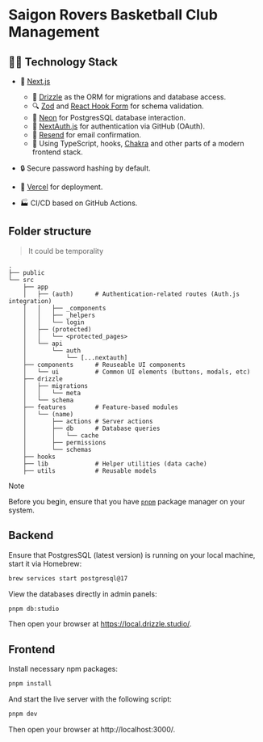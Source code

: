 # Saigon Rovers Basketball Club Management

## 🧑‍💻 Technology Stack

- 🚀 [Next.js](https://nextjs.org/)

  - 🧰 [Drizzle](https://orm.drizzle.team/) as the ORM for migrations and database access.
  - 🔍 [Zod](https://zod.dev/) and [React Hook Form](https://react-hook-form.com/) for schema validation.
  - 💾 [Neon](https://vercel.com/marketplace/neon) for PostgresSQL database interaction.
  - 🔑 [NextAuth.js](https://next-auth.js.org/) for authentication via GitHub (OAuth).
  - 📩 [Resend](https://resend.com/) for email confirmation.
  - 💃 Using TypeScript, hooks, [Chakra](https://chakra-ui.com/) and other parts of a modern frontend stack.

- 🔒 Secure password hashing by default.
- 🚢 [Vercel](http://vercel.com/) for deployment.
- 🏭 CI/CD based on GitHub Actions.

## Folder structure

> It could be temporality

```
.
├── public
└── src
    ├── app
    │   ├── (auth)      # Authentication-related routes (Auth.js integration)
    │   │   ├── _components
    │   │   ├── _helpers
    │   │   └── login
    │   ├── (protected)
    │   │   └── <protected_pages>
    │   └── api
    │       └── auth
    │           └── [...nextauth]
    ├── components      # Reuseable UI components
    │   └── ui          # Common UI elements (buttons, modals, etc)
    ├── drizzle
    │   ├── migrations
    │   │   └── meta
    │   └── schema
    ├── features        # Feature-based modules
    │   └── (name)
    │       ├── actions # Server actions
    │       ├── db      # Database queries
    │       │   └── cache
    │       ├── permissions
    │       └── schemas
    ├── hooks
    ├── lib             # Helper utilities (data cache)
    ├── utils           # Reusable models
```

> [!NOTE]  
> Before you begin, ensure that you have [`pnpm`](https://pnpm.io/) package manager on your system.

## Backend

Ensure that PostgresSQL (latest version) is running on your local machine, start it via Homebrew:

```bash
brew services start postgresql@17
```

View the databases directly in admin panels:

```bash
pnpm db:studio
```

Then open your browser at https://local.drizzle.studio/.

## Frontend

Install necessary npm packages:

```bash
pnpm install
```

And start the live server with the following script:

```bash
pnpm dev
```

Then open your browser at http://localhost:3000/.
